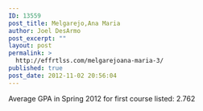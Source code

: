 ```yaml
---
ID: 13559
post_title: Melgarejo,Ana Maria
author: Joel DesArmo
post_excerpt: ""
layout: post
permalink: >
  http://effrtlss.com/melgarejoana-maria-3/
published: true
post_date: 2012-11-02 20:56:04
---
```

<p>Average GPA in Spring 2012 for first course listed: 2.762</p>
